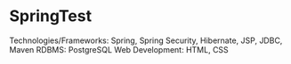 # SpringTest

Technologies/Frameworks: Spring, Spring Security, Hibernate, JSP, JDBC, Maven
RDBMS: PostgreSQL
Web Development: HTML, CSS
